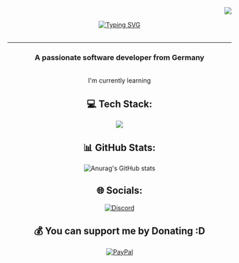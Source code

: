 
<img align="right" src="https://visitor-badge.laobi.icu/badge?page_id=Migoxx.visitor-badge" > <br>
<div align="center">  
<a href="https://git.io/typing-svg"><img src="https://readme-typing-svg.demolab.com?font=Sour+Gummy&weight=200&size=30&letterSpacing=&duration=3000&pause=400&color=bd93f9&background=71FF4E00&center=true&vCenter=true&width=435&lines=Hello+World !;I'm+Alex+Szyszkowski;Software+Engineer;Open+Source+Enthusiast;Lover+of+Aesthetic+Design" alt="Typing SVG" /></a>
<div/> 


<br>
<hr>
<h3>A passionate software developer from Germany</h3> <br>
I'm currently learning


## 💻 Tech Stack:
<p align="center">
  <a href="https://skillicons.dev">
    <img src="https://skillicons.dev/icons?i=html,css,cs,js,arduino" / >
  </a>
</p>

## 📊 GitHub Stats:  	  
![Anurag's GitHub stats](https://github-readme-stats.vercel.app/api?username=Migoxx&rank_icon=github&show_icons=true&theme=react)



## 🌐 Socials:
[![Discord](https://img.shields.io/badge/Discord-%237289DA.svg?style=for-the-badge&logo=discord&logoColor=white)](https://discord.gg/discord.com/users/321678458843430933) 


## 💰 You can support me by Donating :D
[![PayPal](https://img.shields.io/badge/PayPal-00457C?style=for-the-badge&logo=paypal&logoColor=white)](https://paypal.me/AlexSzysz) 

  






